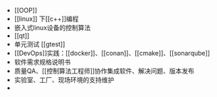 - [[OOP]]
- [[linux]] 下[[c++]]编程
- 嵌入式linux设备的控制算法
- [[qt]]
- 单元测试 [[gtest]]
- [[DevOps]]实践：[[docker]]、[[conan]]、[[cmake]]、[[sonarqube]]
- 软件需求规格说明书
- 质量QA、[[控制算法工程师]]协作集成软件、解决问题、版本发布
- 实验室、工厂、现场环境的支持维护
-